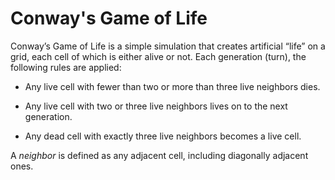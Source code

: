 # Conway's Game of Life

Conway’s Game of Life is a simple simulation that creates artificial “life” on a grid, each cell of which is either alive or not. Each generation (turn), the following rules are applied:

 - Any live cell with fewer than two or more than three live neighbors dies.

 - Any live cell with two or three live neighbors lives on to the next generation.

 - Any dead cell with exactly three live neighbors becomes a live cell.

A _neighbor_ is defined as any adjacent cell, including diagonally adjacent ones.
